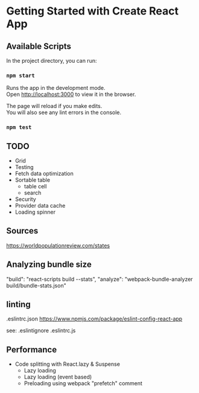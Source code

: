 # Getting Started with Create React App


## Available Scripts

In the project directory, you can run:

### `npm start`

Runs the app in the development mode.\
Open [http://localhost:3000](http://localhost:3000) to view it in the browser.

The page will reload if you make edits.\
You will also see any lint errors in the console.

### `npm test`

## TODO

- Grid
- Testing
- Fetch data optimization
- Sortable table
  - table cell
  - search
- Security
- Provider data cache
- Loading spinner

## Sources

https://worldpopulationreview.com/states

## Analyzing bundle size

"build": "react-scripts build --stats",
"analyze": "webpack-bundle-analyzer build/bundle-stats.json"

## linting

.eslintrc.json
https://www.npmjs.com/package/eslint-config-react-app

see:
.eslintignore
.eslintrc.js

## Performance

- Code splitting with React.lazy & Suspense
  - Lazy loading
  - Lazy loading (event based)
  - Preloading using webpack "prefetch" comment
